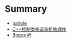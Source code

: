 # Summary

- [pahole](./pahole.md)
- [C++控制类构造和析构顺序](./ctors_and_dtors.md)
- [Bogus #!](./bogus_shebang.md)